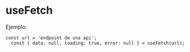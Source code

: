 # useFetch

Ejemplo:

```
const url = 'endpoint de una api';
  const { data: null, loading: true, error: null } = useFetch(url);
```